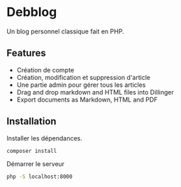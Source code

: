 # Debblog

Un blog personnel classique fait en PHP.


## Features

- Création de compte
- Création, modification et suppression d'article
- Une partie admin pour gérer tous les articles
- Drag and drop markdown and HTML files into Dillinger
- Export documents as Markdown, HTML and PDF

## Installation

Installer les dépendances.

```sh
composer install
```

Démarrer le serveur

```sh
php -S localhost:8000
```
